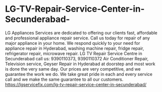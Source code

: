 # LG-TV-Repair-Service-Center-in-Secunderabad-
LG Appliances Services are dedicated to offering our clients fast, affordable and professional appliance repair service. Call us today for repair of any major appliance in your home. We respond quickly to your need for appliance repair in Hyderabad, washing machine repair, fridge repair, refrigerator repair, microwave repair. LG TV Repair Service Centre in Secunderabad call us: 9390110373, 9390110372 Air Conditioner Repair, Television service, Geyser Repair in Hyderabad at doorstep and most work is done the very same day. Our prices are very competitive, and we guarantee the work we do. We take great pride in each and every service call and we make the same guarantee to all our customers.   https://lgservicefix.com/lg-tv-repair-service-center-in-secunderabad/
